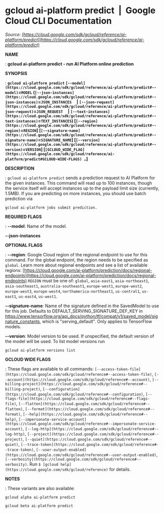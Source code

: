 # gcloud ai-platform predict  |  Google Cloud CLI Documentation

*Source: [https://cloud.google.com/sdk/gcloud/reference/ai-platform/predict](https://cloud.google.com/sdk/gcloud/reference/ai-platform/predict)*

**NAME**

: **gcloud ai-platform predict - run AI Platform online prediction**

**SYNOPSIS**

: **`gcloud ai-platform predict` `[--model](https://cloud.google.com/sdk/gcloud/reference/ai-platform/predict#--model)`=`MODEL` (`[--json-instances](https://cloud.google.com/sdk/gcloud/reference/ai-platform/predict#--json-instances)`=`JSON_INSTANCES`     | `[--json-request](https://cloud.google.com/sdk/gcloud/reference/ai-platform/predict#--json-request)`=`JSON_REQUEST`     | `[--text-instances](https://cloud.google.com/sdk/gcloud/reference/ai-platform/predict#--text-instances)`=`TEXT_INSTANCES`) [`[--region](https://cloud.google.com/sdk/gcloud/reference/ai-platform/predict#--region)`=`REGION`] [`[--signature-name](https://cloud.google.com/sdk/gcloud/reference/ai-platform/predict#--signature-name)`=`SIGNATURE_NAME`] [`[--version](https://cloud.google.com/sdk/gcloud/reference/ai-platform/predict#--version)`=`VERSION`] [`[GCLOUD_WIDE_FLAG](https://cloud.google.com/sdk/gcloud/reference/ai-platform/predict#GCLOUD-WIDE-FLAGS) …`]**

**DESCRIPTION**

: `gcloud ai-platform predict` sends a prediction request to AI
Platform for the given instances. This command will read up to 100 instances,
though the service itself will accept instances up to the payload limit size
(currently, 1.5MB). If you are predicting on more instances, you should use
batch prediction via

```
gcloud ai-platform jobs submit prediction.
```

**REQUIRED FLAGS**

: **--model**:
Name of the model.

**--json-instances**

**OPTIONAL FLAGS**

: **--region**:
Google Cloud region of the regional endpoint to use for this command. For the
global endpoint, the region needs to be specified as `global`.
Learn more about regional endpoints and see a list of available regions: [https://cloud.google.com/ai-platform/prediction/docs/regional-endpoints](https://cloud.google.com/ai-platform/prediction/docs/regional-endpoints)
`REGION` must be one of: `global`,
`asia-east1`, `asia-northeast1`,
`asia-southeast1`, `australia-southeast1`,
`europe-west1`, `europe-west2`, `europe-west3`,
`europe-west4`, `northamerica-northeast1`,
`us-central1`, `us-east1`, `us-east4`,
`us-west1`.

**--signature-name**:
Name of the signature defined in the SavedModel to use for this job. Defaults to
DEFAULT_SERVING_SIGNATURE_DEF_KEY in
https://www.tensorflow.org/api_docs/python/tf/compat/v1/saved_model/signature_constants,
which is "serving_default". Only applies to TensorFlow models.

**--version**:
Model version to be used.
If unspecified, the default version of the model will be used. To list model
versions run

```
gcloud ai-platform versions list
```

**GCLOUD WIDE FLAGS**

: These flags are available to all commands: `[--access-token-file](https://cloud.google.com/sdk/gcloud/reference#--access-token-file)`,
`[--account](https://cloud.google.com/sdk/gcloud/reference#--account)`, `[--billing-project](https://cloud.google.com/sdk/gcloud/reference#--billing-project)`,
`[--configuration](https://cloud.google.com/sdk/gcloud/reference#--configuration)`,
`[--flags-file](https://cloud.google.com/sdk/gcloud/reference#--flags-file)`,
`[--flatten](https://cloud.google.com/sdk/gcloud/reference#--flatten)`, `[--format](https://cloud.google.com/sdk/gcloud/reference#--format)`, `[--help](https://cloud.google.com/sdk/gcloud/reference#--help)`, `[--impersonate-service-account](https://cloud.google.com/sdk/gcloud/reference#--impersonate-service-account)`,
`[--log-http](https://cloud.google.com/sdk/gcloud/reference#--log-http)`,
`[--project](https://cloud.google.com/sdk/gcloud/reference#--project)`, `[--quiet](https://cloud.google.com/sdk/gcloud/reference#--quiet)`, `[--trace-token](https://cloud.google.com/sdk/gcloud/reference#--trace-token)`, `[--user-output-enabled](https://cloud.google.com/sdk/gcloud/reference#--user-output-enabled)`,
`[--verbosity](https://cloud.google.com/sdk/gcloud/reference#--verbosity)`.
Run `$ [gcloud help](https://cloud.google.com/sdk/gcloud/reference)` for details.

**NOTES**

: These variants are also available:

```
gcloud alpha ai-platform predict
```

```
gcloud beta ai-platform predict
```